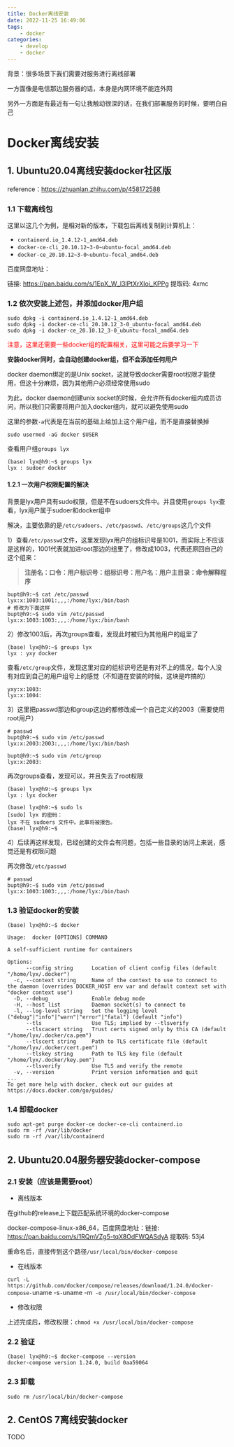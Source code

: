 ```yaml
---
title: Docker离线安装
date: 2022-11-25 16:49:06
tags:
    - docker
categories:
	- develop
	- docker
---
```


背景：很多场景下我们需要对服务进行离线部署

一方面像是电信那边服务器的话，本身是内网环境不能连外网

另外一方面是有最近有一句让我触动很深的话，在我们部署服务的时候，要明白自己

<!--more-->

# Docker离线安装

## 1. Ubuntu20.04离线安装docker社区版

reference：https://zhuanlan.zhihu.com/p/458172588

### 1.1 下载离线包

这里以这几个为例，是相对新的版本，下载包后离线复制到计算机上：

- `containerd.io_1.4.12-1_amd64.deb`
- `docker-ce-cli_20.10.12~3-0~ubuntu-focal_amd64.deb`
- `docker-ce_20.10.12~3-0~ubuntu-focal_amd64.deb`

百度网盘地址：

链接: https://pan.baidu.com/s/1EpX_W_l3lPtXrXIoi_KPPg 提取码: 4xmc 

### 1.2 依次安装上述包，并添加docker用户组

```shell
sudo dpkg -i containerd.io_1.4.12-1_amd64.deb
sudo dpkg -i docker-ce-cli_20.10.12_3-0_ubuntu-focal_amd64.deb
sudo dpkg -i docker-ce_20.10.12_3-0_ubuntu-focal_amd64.deb
```

<font color='red'>注意，这里还需要一些docker组的配置相关，这里可能之后要学习一下</font> 

**安装docker同时，会自动创建docker组，但不会添加任何用户**

docker daemon绑定的是Unix socket，这就导致docker需要root权限才能使用，但这十分麻烦，因为其他用户必须经常使用sudo

为此，docker daemon创建unix socket的时候，会允许所有docker组内成员访问，所以我们只需要将用户加入docker组内，就可以避免使用sudo

这里的参数`-a`代表是在当前的基础上给加上这个用户组，而不是直接替换掉

```shell
sudo usermod -aG docker $USER
```

查看用户组`groups lyx`

```shell
(base) lyx@h9:~$ groups lyx
lyx : sudoer docker
```

#### 1.2.1 一次用户权限配置的解决

背景是lyx用户具有sudo权限，但是不在sudoers文件中。并且使用`groups lyx`查看，lyx用户属于sudoer和docker组中

解决，主要依靠的是`/etc/sudoers`、`/etc/passwd`、`/etc/groups`这几个文件

1）查看`/etc/passwd`文件，这里发现lyx用户的组标识号是1001，而实际上不应该是这样的，1001代表就加进root那边的组里了，修改成1003，代表还原回自己的这个组来：

> **注册名：口令：用户标识号：组标识号：用户名：用户主目录：命令解释程序** 

```shell
bupt@h9:~$ cat /etc/passwd
lyx:x:1003:1001:,,,:/home/lyx:/bin/bash
# 修改为下面这样
bupt@h9:~$ sudo vim /etc/passwd
lyx:x:1003:1003:,,,:/home/lyx:/bin/bash
```

2）修改1003后，再次groups查看，发现此时被归为其他用户的组里了

```shell
(base) lyx@h9:~$ groups lyx
lyx : yxy docker
```

查看`/etc/group`文件，发现这里对应的组标识号还是有对不上的情况，每个人没有对应到自己的用户组号上的感觉（不知道在安装的时候，这块是咋搞的）

```shell
yxy:x:1003:
lyx:x:1004:
```

3）这里把passwd那边和group这边的都修改成一个自己定义的2003（需要使用root用户）

```shell
# passwd
bupt@h9:~$ sudo vim /etc/passwd
lyx:x:2003:2003:,,,:/home/lyx:/bin/bash

bupt@h9:~$ sudo vim /etc/group
lyx:x:2003:
```

再次groups查看，发现可以，并且失去了root权限

```shell
(base) lyx@h9:~$ groups lyx
lyx : lyx docker

(base) lyx@h9:~$ sudo ls
[sudo] lyx 的密码： 
lyx 不在 sudoers 文件中。此事将被报告。
(base) lyx@h9:~$ 
```

4）后续再这样发现，已经创建的文件会有问题，包括一些目录的访问上来说，感觉还是有权限问题

再次修改`/etc/passwd`

```shell
# passwd
bupt@h9:~$ sudo vim /etc/passwd
lyx:x:1003:1003:,,,:/home/lyx:/bin/bash
```

### 1.3 验证docker的安装

```shell
(base) lyx@h9:~$ docker

Usage:  docker [OPTIONS] COMMAND

A self-sufficient runtime for containers

Options:
      --config string      Location of client config files (default "/home/lyx/.docker")
  -c, --context string     Name of the context to use to connect to the daemon (overrides DOCKER_HOST env var and default context set with "docker context use")
  -D, --debug              Enable debug mode
  -H, --host list          Daemon socket(s) to connect to
  -l, --log-level string   Set the logging level ("debug"|"info"|"warn"|"error"|"fatal") (default "info")
      --tls                Use TLS; implied by --tlsverify
      --tlscacert string   Trust certs signed only by this CA (default "/home/lyx/.docker/ca.pem")
      --tlscert string     Path to TLS certificate file (default "/home/lyx/.docker/cert.pem")
      --tlskey string      Path to TLS key file (default "/home/lyx/.docker/key.pem")
      --tlsverify          Use TLS and verify the remote
  -v, --version            Print version information and quit
...
To get more help with docker, check out our guides at https://docs.docker.com/go/guides/
```

### 1.4 卸载docker

```shell
sudo apt-get purge docker-ce docker-ce-cli containerd.io
sudo rm -rf /var/lib/docker
sudo rm -rf /var/lib/containerd
```

## 2. Ubuntu20.04服务器安装docker-compose

### 2.1 安装（应该是需要root）

- 离线版本

在github的release上下载匹配系统环境的docker-compose

docker-compose-linux-x86_64，百度网盘地址：链接: https://pan.baidu.com/s/1RQmVZg5-tqX8OdFWQASdyA 提取码: 53j4 

重命名后，直接传到这个路径`/usr/local/bin/docker-compose`

- 在线版本

`curl -L https://github.com/docker/compose/releases/download/1.24.0/docker-compose-`uname -s`-`uname -m` -o /usr/local/bin/docker-compose`

- 修改权限

上述完成后，修改权限：`chmod +x /usr/local/bin/docker-compose`

### 2.2 验证

```shell
(base) lyx@h9:~$ docker-compose --version
docker-compose version 1.24.0, build 0aa59064
```

### 2.3 卸载

```shell
sudo rm /usr/local/bin/docker-compose
```

## 2. CentOS 7离线安装docker

TODO